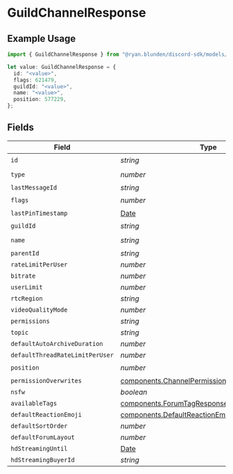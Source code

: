 # GuildChannelResponse

## Example Usage

```typescript
import { GuildChannelResponse } from "@ryan.blunden/discord-sdk/models/components";

let value: GuildChannelResponse = {
  id: "<value>",
  flags: 621479,
  guildId: "<value>",
  name: "<value>",
  position: 577229,
};
```

## Fields

| Field                                                                                                            | Type                                                                                                             | Required                                                                                                         | Description                                                                                                      |
| ---------------------------------------------------------------------------------------------------------------- | ---------------------------------------------------------------------------------------------------------------- | ---------------------------------------------------------------------------------------------------------------- | ---------------------------------------------------------------------------------------------------------------- |
| `id`                                                                                                             | *string*                                                                                                         | :heavy_check_mark:                                                                                               | N/A                                                                                                              |
| `type`                                                                                                           | *number*                                                                                                         | :heavy_check_mark:                                                                                               | N/A                                                                                                              |
| `lastMessageId`                                                                                                  | *string*                                                                                                         | :heavy_minus_sign:                                                                                               | N/A                                                                                                              |
| `flags`                                                                                                          | *number*                                                                                                         | :heavy_check_mark:                                                                                               | N/A                                                                                                              |
| `lastPinTimestamp`                                                                                               | [Date](https://developer.mozilla.org/en-US/docs/Web/JavaScript/Reference/Global_Objects/Date)                    | :heavy_minus_sign:                                                                                               | N/A                                                                                                              |
| `guildId`                                                                                                        | *string*                                                                                                         | :heavy_check_mark:                                                                                               | N/A                                                                                                              |
| `name`                                                                                                           | *string*                                                                                                         | :heavy_check_mark:                                                                                               | N/A                                                                                                              |
| `parentId`                                                                                                       | *string*                                                                                                         | :heavy_minus_sign:                                                                                               | N/A                                                                                                              |
| `rateLimitPerUser`                                                                                               | *number*                                                                                                         | :heavy_minus_sign:                                                                                               | N/A                                                                                                              |
| `bitrate`                                                                                                        | *number*                                                                                                         | :heavy_minus_sign:                                                                                               | N/A                                                                                                              |
| `userLimit`                                                                                                      | *number*                                                                                                         | :heavy_minus_sign:                                                                                               | N/A                                                                                                              |
| `rtcRegion`                                                                                                      | *string*                                                                                                         | :heavy_minus_sign:                                                                                               | N/A                                                                                                              |
| `videoQualityMode`                                                                                               | *number*                                                                                                         | :heavy_minus_sign:                                                                                               | N/A                                                                                                              |
| `permissions`                                                                                                    | *string*                                                                                                         | :heavy_minus_sign:                                                                                               | N/A                                                                                                              |
| `topic`                                                                                                          | *string*                                                                                                         | :heavy_minus_sign:                                                                                               | N/A                                                                                                              |
| `defaultAutoArchiveDuration`                                                                                     | *number*                                                                                                         | :heavy_minus_sign:                                                                                               | N/A                                                                                                              |
| `defaultThreadRateLimitPerUser`                                                                                  | *number*                                                                                                         | :heavy_minus_sign:                                                                                               | N/A                                                                                                              |
| `position`                                                                                                       | *number*                                                                                                         | :heavy_check_mark:                                                                                               | N/A                                                                                                              |
| `permissionOverwrites`                                                                                           | [components.ChannelPermissionOverwriteResponse](../../models/components/channelpermissionoverwriteresponse.md)[] | :heavy_minus_sign:                                                                                               | N/A                                                                                                              |
| `nsfw`                                                                                                           | *boolean*                                                                                                        | :heavy_minus_sign:                                                                                               | N/A                                                                                                              |
| `availableTags`                                                                                                  | [components.ForumTagResponse](../../models/components/forumtagresponse.md)[]                                     | :heavy_minus_sign:                                                                                               | N/A                                                                                                              |
| `defaultReactionEmoji`                                                                                           | [components.DefaultReactionEmojiResponse](../../models/components/defaultreactionemojiresponse.md)               | :heavy_minus_sign:                                                                                               | N/A                                                                                                              |
| `defaultSortOrder`                                                                                               | *number*                                                                                                         | :heavy_minus_sign:                                                                                               | N/A                                                                                                              |
| `defaultForumLayout`                                                                                             | *number*                                                                                                         | :heavy_minus_sign:                                                                                               | N/A                                                                                                              |
| `hdStreamingUntil`                                                                                               | [Date](https://developer.mozilla.org/en-US/docs/Web/JavaScript/Reference/Global_Objects/Date)                    | :heavy_minus_sign:                                                                                               | N/A                                                                                                              |
| `hdStreamingBuyerId`                                                                                             | *string*                                                                                                         | :heavy_minus_sign:                                                                                               | N/A                                                                                                              |